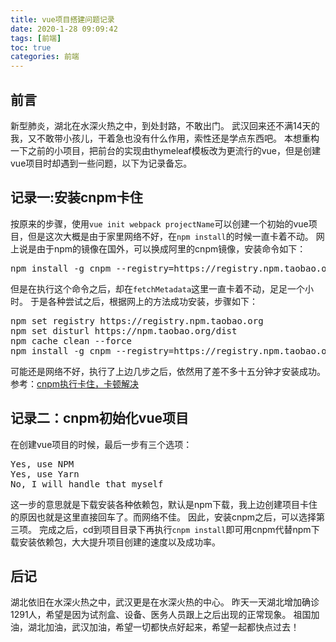 ```yaml
---
title: vue项目搭建问题记录
date: 2020-1-28 09:09:42
tags: [前端]
toc: true
categories: 前端
---
```

## 前言
新型肺炎，湖北在水深火热之中，到处封路，不敢出门。
武汉回来还不满14天的我，又不敢带小孩儿，干着急也没有什么作用，索性还是学点东西吧。
本想重构一下之前的小项目，把前台的实现由thymeleaf模板改为更流行的vue，但是创建vue项目时却遇到一些问题，以下为记录备忘。

<!--more-->

## 记录一:安装cnpm卡住
按原来的步骤，使用`vue init webpack projectName`可以创建一个初始的vue项目，但是这次大概是由于家里网络不好，在`npm install`的时候一直卡着不动。
网上说是由于npm的镜像在国外，可以换成阿里的cnpm镜像，安装命令如下：
<pre>
npm install -g cnpm --registry=https://registry.npm.taobao.org
</pre>

但是在执行这个命令之后，却在`fetchMetadata`这里一直卡着不动，足足一个小时。
于是各种尝试之后，根据网上的方法成功安装，步骤如下：
<pre>
npm set registry https://registry.npm.taobao.org
npm set disturl https://npm.taobao.org/dist
npm cache clean --force
npm install -g cnpm --registry=https://registry.npm.taobao.org
</pre>

可能还是网络不好，执行了上边几步之后，依然用了差不多十五分钟才安装成功。
参考：[cnpm执行卡住，卡顿解决](https://www.jianshu.com/p/f735414b1bc4)

## 记录二：cnpm初始化vue项目
在创建vue项目的时候，最后一步有三个选项：
<pre>
Yes, use NPM
Yes, use Yarn
No, I will handle that myself
</pre>
这一步的意思就是下载安装各种依赖包，默认是npm下载，我上边创建项目卡住的原因也就是这里直接回车了。而网络不佳。
因此，安装cnpm之后，可以选择第三项。
完成之后，cd到项目目录下再执行`cnpm install`即可用cnpm代替npm下载安装依赖包，大大提升项目创建的速度以及成功率。

## 后记
湖北依旧在水深火热之中，武汉更是在水深火热的中心。
昨天一天湖北增加确诊1291人，希望是因为试剂盒、设备、医务人员跟上之后出现的正常现象。
祖国加油，湖北加油，武汉加油，希望一切都快点好起来，希望一起都快点过去！
